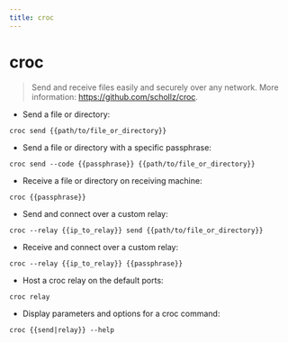 ```yaml
---
title: croc
---
```

# croc

> Send and receive files easily and securely over any network.
> More information: <https://github.com/schollz/croc>.

- Send a file or directory:

`croc send {{path/to/file_or_directory}}`

- Send a file or directory with a specific passphrase:

`croc send --code {{passphrase}} {{path/to/file_or_directory}}`

- Receive a file or directory on receiving machine:

`croc {{passphrase}}`

- Send and connect over a custom relay:

`croc --relay {{ip_to_relay}} send {{path/to/file_or_directory}}`

- Receive and connect over a custom relay:

`croc --relay {{ip_to_relay}} {{passphrase}}`

- Host a croc relay on the default ports:

`croc relay`

- Display parameters and options for a croc command:

`croc {{send|relay}} --help`
